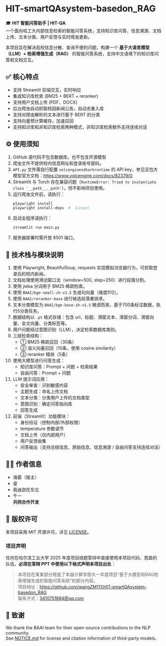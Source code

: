 # HIT-smartQAsystem-basedon_RAG

🎓 **HIT 智能问答助手 | HIT-QA**  
一个面向哈工大内部信息检索的智能问答系统，支持知识库问答、信息溯源、文档上传、文本分类、用户反馈与实时爬虫更新。

本项目旨在解决高校信息分散、查询不便的问题，构建一个 **基于大语言模型（LLM）+ 检索增强生成（RAG）** 的智能问答系统，支持中文语境下的知识库问答和文档交互。

## ✅ 核心特点
- 支持 Streamlit 前端交互，实时响应  
- 集成知识库检索 (BM25 + BERT + reranker)  
- 支持用户文档上传 (PDF、DOCX)  
- 后台爬虫自动抓取校园新闻公告，自动去重入库  
- 支持对爬虫解析的文本进行基于 BERT 的分类  
- 支持向量预计算缓存，加速召回  
- 支持知识库和非知识库检索两种模式，非知识库检索额外支持连续对话

## ⚙️ 使用须知
1. GitHub 源代码不包含数据库。也不包含开源模型
2. 爬虫文件不提供校内信息网址和登录账号密码。
3. `API.py` 文件需自行配置 `volcenginesdkarkruntime` 的 API key，参见豆包大模型官方文档：https://www.volcengine.com/docs/82379/0
4. Streamlit 与 Torch 存在兼容问题（`RuntimeError: Tried to instantiate class '__path__._path'`），但不影响项目使用。
5. 运行爬虫文件前，请执行：  
   ```bash
   playwright install
   playwright install-deps  # （Linux）
   ```
6. 启动主程序请执行：  
   ```bash
   streamlit run main.py
   ```
7. 服务器部署时需开放 8501 端口。

## 🧱 技术栈与模块说明
1. 使用 Playwright, BeautifulSoup, requests 实现模拟浏览器行为，可抓取登录后的校内新闻。
2. 文档处理使用滑动窗口法（window=500, step=250）进行段落分割。
3. 使用 jieba 分词用于 BM25 稀疏检索。
4. 使用 `BAAI/bge-small-zh-v1.5` 生成句向量（维度512）。
5. 使用 `BAAI/reranker-base` 进行候选段落重排序。
6. 文本分类模型为 `BAAI/bge-base-zh-v1.5` 微调而来，基于700条标注数据，执行5分类任务。
7. 数据结构以 `.pt` 格式存储：包含 url、标题、滑窗文本、滑窗分词、滑窗向量、全文向量、分类标签等。
8. 用户问题经过意图识别（LLM），决定检索数据库类别。
9. 三层检索结构：
   - ① BM25 稀疏召回（30条）  
   - ② 语义向量召回（10条，使用 cosine similarity）  
   - ③ reranker 精排（5条）
10. 使用大模型进行问答生成：
    - 知识库问答：Prompt + 问题 + 检索结果
    - 自由问答：Prompt + 问题
11. LLM 提示词应用：
    - 安全审查：识别敏感内容
    - 主题生成：命名上传文档
    - 文本分类：分类用户上传的文档类型
    - 意图识别：确定问答指向库
    - 回答生成
12. 前端（Streamlit）功能模块：
    - 身份验证（控制内部/外部权限）
    - temperature 参数调节
    - 文档上传（仅内部用户）
    - 用户反馈收集
    - 问答输出（支持总结信息、原始信息、信息溯源 / 自由问答支持连续对话）

## 👨‍💻 作者信息
- 海晏（版主）  
- 睿  
- 我迪迦在东北  
- 千一  
**共同合作开发**

## 📄 版权许可
本项目采用 MIT 开源许可，详见 [LICENSE](./LICENSE)。

### 项目声明
任何在哈尔滨工业大学 2025 年度项目结题答辩中直接使用本项目代码、思路的队伍，**必须在答辩 PPT 中使用以下格式声明本项目出处**：

> 本项目在某某部分借鉴了本届计算学部大一年度项目“基于大模型和RAG检索增强生成的智能问答系统”的部分内容。  
> 项目地址：https://github.com/wangZM111/HIT-smartQAsystem-basedon_RAG  
> 联系方式：3410751884@qq.com

## 🤝 致谢
We thank the BAAI team for their open-source contributions to the NLP community.  
See [NOTICE.md](./NOTICE.md) for license and citation information of third-party models.

